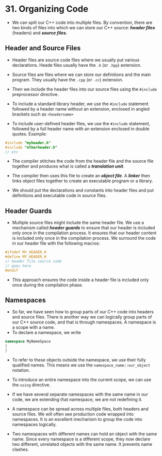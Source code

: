 # 31. Organizing Code

- We can split our C++ code into multiple files. By convention, there are two kinds of files into which we can store our C++ source: ***header files*** (headers) and ***source files.***

## Header and Source Files

- Header files are source code files where we usually put various declarations. Heade files usually have the `.h` (or `.hpp`) extension.
- Source files are files where we can store our definitions and the main program. They usually have the `.cpp` (or `.cc`) extension.

- Then we include the header files into our source files using the `#include `preprocessor directive.
- To include a standard library header, we use the `#include` statement followed by a header name without an extension, enclosed in angled brackets such as `<headername>`
- To include user-defined header files, we use the `#include` statement, followed by a full header name with an extension enclosed in double quotes. Example:
```cpp
#include "myheader.h"
#include "otherheader.h"
// etc
```

- The compiler stitches the code from the header file and the source file together and produces what is called a ***translation unit***. 
- The compiler then uses this file to create an ***object file***. A ***linker*** then links object files together to create an executable program or a library.

- We should put the declarations and constants into header files and put definitions and executable code in source files.
## Header Guards

- Multiple source files might include the same header file. We use a mechanism called ***header guards*** to ensure that our header is included only once in the compilation process. It ensures that our header content is included only once in the compilation process. We surround the code in our header file with the following macros:
```cpp
#ifndef MY_HEADER_H
#define MY_HEADER_H
// header file source code
// goes here
#endif
```

- This approach ensures the code inside a header file is included only once during the compilation phase.
## Namespaces

- So far, we have seen how to group parts of our C++ code into headers and source files. There is another way we can logically group parts of our C++ source code, and that is through namespaces. A namespace is a scope with a name. 
- To declare a namespace, we write
```cpp
namespace MyNameSpace
{
}
```

- To refer to these objects outside the namespace, we use their fully qualified names. This means we use the `namespace_name::our_object` notation. 
- To introduce an entire namespace into the current scope, we can use the `using` directive.

- If we have several separate namespaces with the same name in our code, we are extending that namespace, we are not redefining it.

- A namespace can be spread across multiple files, both headers and source files. We will often see production code wrapped into namespaces. It is an excellent mechanism to group the code into namespaces logically.

- Two namespaces with different names can hold an object with the same name. Since every namespace is a different scope, they now declare two different, unrelated objects with the same name. It prevents name clashes.